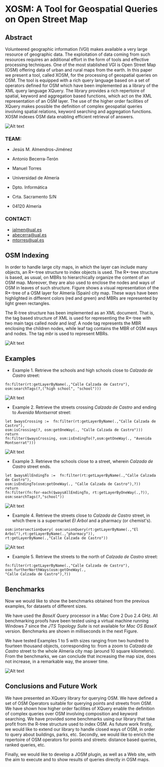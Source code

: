 # XOSM: A Tool for Geospatial Queries on Open Street Map

## Abstract
Volunteered geographic information (VGI) makes available a very large resource of geographic data. The exploitation of data coming from such resources requires an additional effort in the form of tools and effective processing techniques. One of the most stablished VGI is Open Street Map (OSM) offering data of urban and rural maps from the earth. In this paper we present a tool, called XOSM, for the processing of geospatial queries on OSM. The tool is equipped with a rich query language based on a set of operators defined for OSM which have been implemented as a library of the XML query language XQuery. The library provides a rich repertoire of spatial, keyword and aggregation based functions, which act on the XML representation of an OSM layer. The use of the higher order facilities of XQuery makes possible the definition of complex geospatial queries involving spatial relations, keyword searching and aggregation functions. XOSM indexes OSM data enabling efficient retrieval of answers.

 ![Alt text](http://indalog.ual.es/osm/Querying_Open_Street_Map_with_XQuery/Welcome_files/shapeimage_2.png)

### TEAM:

* Jesús M. Almendros-Jiménez
* Antonio Becerra-Terón
* Manuel Torres

* Universidad de Almería
* Dpto. Informática
* Crta. Sacramento S/N
* 04120 Almerí­a

### CONTACT:

* [jalmen@ual.es](mailto:jalmen@ual.es)
* [abecerra@ual.es](mailto:abecerra@ual.es)
* [mtorres@ual.es](mailto:mtorres@ual.es)

## OSM Indexing
In order to handle large city maps, in which the layer can include many objects, an R\*-tree structure to index objects is used. The R\*-tree structure is based, as usual, on MBRs to hierarchically organize the content of an OSM map. Moreover, they are also used to enclose the nodes and ways of OSM in leaves of such structure. Figure shows a visual 
representation of the R\*-tree of a OSM layer for Almería (Spain) city map. These ways have been highlighted in different colors (red and green)
and MBRs are represented by light green rectangles.

The R-tree structure has been implemented as an XML document. That is, the tag based structure of XML is
used for representing the R\*-tree with two main tags called *node* and *leaf*. A node tag represents the 
MBR enclosing the children nodes, while leaf tag contains the MBR of OSM ways and nodes. The tag *mbr* is used to represent MBRs.

![Alt text](https://raw.githubusercontent.com/ualabecerra/OSMXQuery/master/ConferenceBetaDeveloper/GISTAM2015/ExampleFigures/FigureIndexNew.png)

## Examples
* Example 1. Retrieve the schools and high schools close to  *Calzada de Castro* street:

```
fn:filter(rt:getLayerByName(.,"Calle Calzada de Castro"), osm:searchTags(?,("high school", "school")))
```

![Alt text](https://raw.githubusercontent.com/ualabecerra/OSMXQuery/master/ConferenceBetaDeveloper/GISTAM2015/ExampleFigures/FigureExample1.png)


* Example 2. Retrieve the streets crossing *Calzada de Castro* and
ending to *Avenida Montserrat* street:

```
let $waysCrossing :=  fn:filter(rt:getLayerByName(.,"Calle Calzada de Castro"), 
osm:isCrossing(?, osm:getOneWay(., "Calle Calzada de Castro")))
return 
fn:filter($waysCrossing, osm:isEndingTo(?,osm:getOneWay(., "Avenida Montserrat")))
```

![Alt text](https://raw.githubusercontent.com/ualabecerra/OSMXQuery/master/ConferenceBetaDeveloper/GISTAM2015/ExampleFigures/FigureExample2.png)

* Example 3. Retrieve the schools close to a street, wherein *Calzada de Castro* street ends. 

```
let $waysAllEndingTo :=  fn:filter(rt:getLayerByName(.,"Calle Calzada de Castro"),
osm:isEndingTo(osm:getOneWay(., "Calle Calzada de Castro"),?))
return 
fn:filter(fn:for-each($waysAllEndingTo, rt:getLayerByOneWay(.,?)), osm:searchTags(?,"school"))
```

![Alt text](https://raw.githubusercontent.com/ualabecerra/OSMXQuery/master/ConferenceBetaDeveloper/GISTAM2015/ExampleFigures/FigureExample3.png)

* Example 4. Retrieve the streets close
to *Calzada de Castro* street, in which there is a supermarket *El Arbol* and a pharmacy (or chemist's).

```
osm:intersectionQuery( osm:unionQuery(rt:getLayerByName(.,"El Arbol"),rt:getLayerByName(.,"pharmacy")),
rt:getLayerByName(.,"Calle Calzada de Castro"))
```
![Alt text](https://raw.githubusercontent.com/ualabecerra/OSMXQuery/master/ConferenceBetaDeveloper/GISTAM2015/ExampleFigures/FigureExample4.png)

* Example 5. Retrieve the streets to the north of 
*Calzada de Castro* street:

```
fn:filter(rt:getLayerByName(.,"Calle Calzada de Castro"), osm:furtherNorthWays(osm:getOneWay(., 
"Calle Calzada de Castro"),?)) 
```

## Benchmarks
Now we would like to show the benchmarks obtained from the previous examples, for datasets of different sizes.

We have used the *BaseX Query* processor in a Mac Core 2 Duo 2.4 GHz. All benchmarking proofs have been tested using a virtual machine running Windows 7 since the *JTS Topology Suite* is not available for *Mac OS* *BaseX* version. Benchmarks are shown in milliseconds in the next Figure.

We have tested Examples 1 to 5 with sizes ranging from two hundred to fourteen thousand objects, corresponding to: from a zoom to *Calzada de Castro* street to the whole Almería city map (around 10 square kilometers). From the benchmarks, we can conclude that increasing the map size, does not increase, in a remarkable way, the answer time.

![Alt text](https://raw.githubusercontent.com/ualabecerra/OSMXQuery/master/ConferenceBetaDeveloper/GISTAM2015/ExampleFigures/benchmarking1.png)


## Conclusions and Future Work
We have presented an XQuery library for querying OSM. We have defined a set of OSM Operators suitable for querying points and streets from OSM. We have shown how higher order facilities of XQuery enable the definition of complex queries over OSM involving composition and keyword searching. We have provided some benchmarks using our library that take 
profit from the R-tree structure used to index OSM. As future work firstly, we would like to extend our library to handle closed ways of OSM, in order to query about buildings, parks, etc. 
Secondly, we would like to enrich the repertoire of OSM operators for points and streets: distance based queries, ranked queries, etc.

Finally, we would like to develop a JOSM plugin, as well as a Web site, with the aim to execute and
to show results of queries directly in OSM maps.
